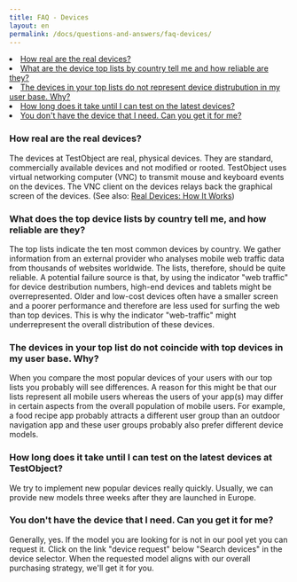 ```yaml
---
title: FAQ - Devices
layout: en
permalink: /docs/questions-and-answers/faq-devices/
---
```


<li><a href="#are-real-devices-real">How real are the real devices?</a></li>
<li><a href="#top-lists-by-country">What are the device top lists by country tell me and how reliable are they?</a></li>
<li><a href="#anomaly-top-lists">The devices in your top lists do not represent device distrubution in my user base. Why?</a></li>
<li><a href="#latest-devices">How long does it take until I can test on the latest devices?</a></li>
<li><a href="#device-missing">You don't have the device that I need. Can you get it for me?</a></li>

<h3 id="are-real-devices-real">How real are the real devices?</h3>
The devices at TestObject are real, physical devices. They are standard, commercially available devices and not modified or rooted. TestObject uses virtual networking computer (VNC) to transmit mouse and keyboard events on the devices. The VNC client on the devices relays back the graphical screen of the devices. (See also: <a href="/docs/general-reference/devices/#real-devices-how-it-works" target="_blank">Real Devices: How It Works</a>)  

<h3 id="top-lists-by-country">What does the top device lists by country tell me, and how reliable are they?</h3>
The top lists indicate the ten most common devices by country. We gather information from an external provider who analyses mobile web traffic data from thousands of websites worldwide. The lists, therefore, should be quite reliable. A potential failure source is that, by using the indicator "web traffic" for device destribution numbers, high-end devices and tablets might be overrepresented. Older and low-cost devices often have a smaller screen and a poorer performance and therefore are less used for surfing the web than top devices. This is why the indicator "web-traffic" might underrepresent the overall distribution of these devices.

<h3 id="anomaly-top-lists">The devices in your top list do not coincide with top devices in my user base. Why?</h3>
When you compare the most popular devices of your users with our top lists you probably will see differences. A reason for this might be that our lists represent all mobile users whereas the users of your app(s) may differ in certain aspects from the overall population of mobile users. For example, a food recipe app probably attracts a different user group than an outdoor navigation app and these user groups probably also prefer different device models. 

<h3 id="latest-devices">How long does it take until I can test on the latest devices at TestObject?</h3>
We try to implement new popular devices really quickly. Usually, we can provide new models three weeks after they are launched in Europe. 

<h3 id="device-missing">You don't have the device that I need. Can you get it for me?</h3>
Generally, yes. If the model you are looking for is not in our pool yet you can request it. Click on the link "device request" below "Search devices" in the device selector. When the requested model aligns with our overall purchasing strategy, we'll get it for you.
